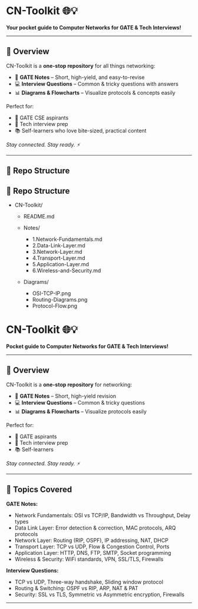 
# CN-Toolkit 🌐💡

**Your pocket guide to Computer Networks for GATE & Tech Interviews!**  

---

## 🚀 Overview

CN-Toolkit is a **one-stop repository** for all things networking:  

- 📝 **GATE Notes** – Short, high-yield, and easy-to-revise  
- 💻 **Interview Questions** – Common & tricky questions with answers  
- 📊 **Diagrams & Flowcharts** – Visualize protocols & concepts easily  

Perfect for:  
- 🎯 GATE CSE aspirants  
- 🚀 Tech interview prep  
- 📚 Self-learners who love bite-sized, practical content  

*Stay connected. Stay ready. ⚡*

---

## 📂 Repo Structure
## 📂 Repo Structure

- CN-Toolkit/
  - README.md
  - Notes/
    - 1.Network-Fundamentals.md
    - 2.Data-Link-Layer.md
    - 3.Network-Layer.md
    - 4.Transport-Layer.md
    - 5.Application-Layer.md
    - 6.Wireless-and-Security.md
      
  - Diagrams/
    - OSI-TCP-IP.png
    - Routing-Diagrams.png
    - Protocol-Flow.png


# CN-Toolkit 🌐💡

**Pocket guide to Computer Networks for GATE & Tech Interviews!**

---

## 🚀 Overview
CN-Toolkit is a **one-stop repository** for networking:

- 📝 **GATE Notes** – Short, high-yield revision  
- 💻 **Interview Questions** – Common & tricky questions  
- 📊 **Diagrams & Flowcharts** – Visualize protocols easily  

Perfect for:  
- 🎯 GATE aspirants  
- 🚀 Tech interview prep  
- 📚 Self-learners  

*Stay connected. Stay ready. ⚡*

---

## 📖 Topics Covered

**GATE Notes:**  
- Network Fundamentals: OSI vs TCP/IP, Bandwidth vs Throughput, Delay types  
- Data Link Layer: Error detection & correction, MAC protocols, ARQ protocols  
- Network Layer: Routing (RIP, OSPF), IP addressing, NAT, DHCP  
- Transport Layer: TCP vs UDP, Flow & Congestion Control, Ports  
- Application Layer: HTTP, DNS, FTP, SMTP, Socket programming  
- Wireless & Security: WiFi standards, VPN, SSL/TLS, Firewalls  

**Interview Questions:**  
- TCP vs UDP, Three-way handshake, Sliding window protocol  
- Routing & Switching: OSPF vs RIP, ARP, NAT & PAT  
- Security: SSL vs TLS, Symmetric vs Asymmetric encryption, Firewalls  

---




